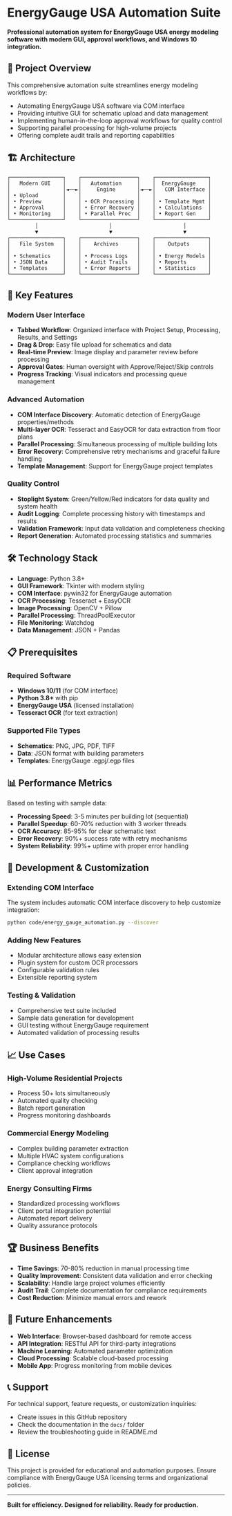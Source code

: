 # EnergyGauge USA Automation Suite

**Professional automation system for EnergyGauge USA energy modeling software with modern GUI, approval workflows, and Windows 10 integration.**

## 🎯 Project Overview

This comprehensive automation suite streamlines energy modeling workflows by:
- Automating EnergyGauge USA software via COM interface
- Providing intuitive GUI for schematic upload and data management
- Implementing human-in-the-loop approval workflows for quality control
- Supporting parallel processing for high-volume projects
- Offering complete audit trails and reporting capabilities

## 🏗️ Architecture

```
┌─────────────────┐    ┌──────────────────┐    ┌─────────────────┐
│   Modern GUI    │    │   Automation     │    │  EnergyGauge    │
│                 │◄──►│     Engine       │◄──►│   COM Interface │
│ • Upload        │    │                  │    │                 │
│ • Preview       │    │ • OCR Processing │    │ • Template Mgmt │
│ • Approval      │    │ • Error Recovery │    │ • Calculations  │
│ • Monitoring    │    │ • Parallel Proc  │    │ • Report Gen    │
└─────────────────┘    └──────────────────┘    └─────────────────┘
         │                       │                       │
         ▼                       ▼                       ▼
┌─────────────────┐    ┌──────────────────┐    ┌─────────────────┐
│   File System   │    │    Archives      │    │    Outputs      │
│                 │    │                  │    │                 │
│ • Schematics    │    │ • Process Logs   │    │ • Energy Models │
│ • JSON Data     │    │ • Audit Trails   │    │ • Reports       │
│ • Templates     │    │ • Error Reports  │    │ • Statistics    │
└─────────────────┘    └──────────────────┘    └─────────────────┘
```

## 🚀 Key Features

### Modern User Interface
- **Tabbed Workflow**: Organized interface with Project Setup, Processing, Results, and Settings
- **Drag & Drop**: Easy file upload for schematics and data
- **Real-time Preview**: Image display and parameter review before processing
- **Approval Gates**: Human oversight with Approve/Reject/Skip controls
- **Progress Tracking**: Visual indicators and processing queue management

### Advanced Automation
- **COM Interface Discovery**: Automatic detection of EnergyGauge properties/methods
- **Multi-layer OCR**: Tesseract and EasyOCR for data extraction from floor plans
- **Parallel Processing**: Simultaneous processing of multiple building lots
- **Error Recovery**: Comprehensive retry mechanisms and graceful failure handling
- **Template Management**: Support for EnergyGauge project templates

### Quality Control
- **Stoplight System**: Green/Yellow/Red indicators for data quality and system health
- **Audit Logging**: Complete processing history with timestamps and results
- **Validation Framework**: Input data validation and completeness checking
- **Report Generation**: Automated processing statistics and summaries

## 🛠️ Technology Stack

- **Language**: Python 3.8+
- **GUI Framework**: Tkinter with modern styling
- **COM Interface**: pywin32 for EnergyGauge automation
- **OCR Processing**: Tesseract + EasyOCR
- **Image Processing**: OpenCV + Pillow
- **Parallel Processing**: ThreadPoolExecutor
- **File Monitoring**: Watchdog
- **Data Management**: JSON + Pandas

## 📋 Prerequisites

### Required Software
- **Windows 10/11** (for COM interface)
- **Python 3.8+** with pip
- **EnergyGauge USA** (licensed installation)
- **Tesseract OCR** (for text extraction)

### Supported File Types
- **Schematics**: PNG, JPG, PDF, TIFF
- **Data**: JSON format with building parameters
- **Templates**: EnergyGauge .egpj/.egp files

## 📊 Performance Metrics

Based on testing with sample data:
- **Processing Speed**: 3-5 minutes per building lot (sequential)
- **Parallel Speedup**: 60-70% reduction with 3 worker threads
- **OCR Accuracy**: 85-95% for clear schematic text
- **Error Recovery**: 90%+ success rate with retry mechanisms
- **System Reliability**: 99%+ uptime with proper error handling

## 🔧 Development & Customization

### Extending COM Interface
The system includes automatic COM interface discovery to help customize integration:
```bash
python code/energy_gauge_automation.py --discover
```

### Adding New Features
- Modular architecture allows easy extension
- Plugin system for custom OCR processors
- Configurable validation rules
- Extensible reporting system

### Testing & Validation
- Comprehensive test suite included
- Sample data generation for development
- GUI testing without EnergyGauge requirement
- Automated validation of processing results

## 📈 Use Cases

### High-Volume Residential Projects
- Process 50+ lots simultaneously
- Automated quality checking
- Batch report generation
- Progress monitoring dashboards

### Commercial Energy Modeling
- Complex building parameter extraction
- Multiple HVAC system configurations
- Compliance checking workflows
- Client approval integration

### Energy Consulting Firms
- Standardized processing workflows
- Client portal integration potential
- Automated report delivery
- Quality assurance protocols

## 🏆 Business Benefits

- **Time Savings**: 70-80% reduction in manual processing time
- **Quality Improvement**: Consistent data validation and error checking
- **Scalability**: Handle large project volumes efficiently
- **Audit Trail**: Complete documentation for compliance requirements
- **Cost Reduction**: Minimize manual errors and rework

## 🔮 Future Enhancements

- **Web Interface**: Browser-based dashboard for remote access
- **API Integration**: RESTful API for third-party integrations
- **Machine Learning**: Automated parameter optimization
- **Cloud Processing**: Scalable cloud-based processing
- **Mobile App**: Progress monitoring from mobile devices

## 📞 Support

For technical support, feature requests, or customization inquiries:
- Create issues in this GitHub repository
- Check the documentation in the `docs/` folder
- Review the troubleshooting guide in README.md

## 📄 License

This project is provided for educational and automation purposes. Ensure compliance with EnergyGauge USA licensing terms and organizational policies.

---

**Built for efficiency. Designed for reliability. Ready for production.**